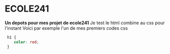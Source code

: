 # ECOLE241
**Un depots pour mes projet de ecole241**
Je test le html combine au css pour l'instant
Voici par exemple l'un de mes premiers codes css
	
```css
 h1 {
    color: red;
 }
```

